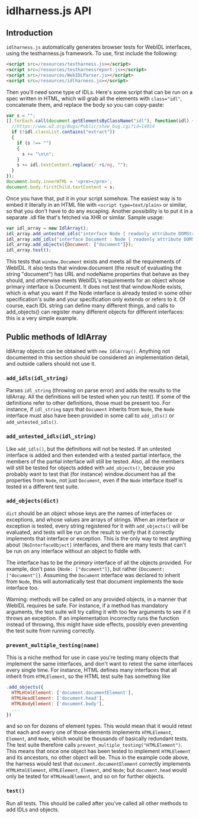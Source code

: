 # idlharness.js API

## Introduction ##

`idlharness.js` automatically generates browser tests for WebIDL interfaces, using
the testharness.js framework.  To use, first include the following:

```html
<script src=/resources/testharness.js></script>
<script src=/resources/testharnessreport.js></script>
<script src=/resources/WebIDLParser.js></script>
<script src=/resources/idlharness.js></script>
```

Then you'll need some type of IDLs.  Here's some script that can be run on a
spec written in HTML, which will grab all the elements with `class="idl"`,
concatenate them, and replace the body so you can copy-paste:

```js
var s = "";
[].forEach.call(document.getElementsByClassName("idl"), function(idl) {
  //https://www.w3.org/Bugs/Public/show_bug.cgi?id=14914
  if (!idl.classList.contains("extract"))
  {
    if (s !== "")
    {
      s += "\n\n";
    }
    s += idl.textContent.replace(/ +$/mg, "");
  }
});
document.body.innerHTML = '<pre></pre>';
document.body.firstChild.textContent = s;
```

Once you have that, put it in your script somehow.  The easiest way is to
embed it literally in an HTML file with `<script type=text/plain>` or similar,
so that you don't have to do any escaping.  Another possibility is to put it
in a separate .idl file that's fetched via XHR or similar.  Sample usage:

```js
var idl_array = new IdlArray();
idl_array.add_untested_idls("interface Node { readonly attribute DOMString nodeName; };");
idl_array.add_idls("interface Document : Node { readonly attribute DOMString URL; };");
idl_array.add_objects({Document: ["document"]});
idl_array.test();
```

This tests that `window.Document` exists and meets all the requirements of
WebIDL.  It also tests that window.document (the result of evaluating the
string "document") has URL and nodeName properties that behave as they
should, and otherwise meets WebIDL's requirements for an object whose
primary interface is Document.  It does not test that window.Node exists,
which is what you want if the Node interface is already tested in some other
specification's suite and your specification only extends or refers to it.
Of course, each IDL string can define many different things, and calls to
add_objects() can register many different objects for different interfaces:
this is a very simple example.

## Public methods of IdlArray ##

IdlArray objects can be obtained with `new IdlArray()`.  Anything not
documented in this section should be considered an implementation detail,
and outside callers should not use it.

### `add_idls(idl_string)`
  Parses `idl_string` (throwing on parse error) and adds the results to the
  IdlArray.  All the definitions will be tested when you run test().  If
  some of the definitions refer to other definitions, those must be present
  too.  For instance, if `idl_string` says that `Document` inherits from `Node`,
  the `Node` interface must also have been provided in some call to `add_idls()`
  or `add_untested_idls()`.

### `add_untested_idls(idl_string)`
  Like `add_idls()`, but the definitions will not be tested.  If an untested
  interface is added and then extended with a tested partial interface, the
  members of the partial interface will still be tested.  Also, all the
  members will still be tested for objects added with `add_objects()`, because
  you probably want to test that (for instance) window.document has all the
  properties from `Node`, not just `Document`, even if the `Node` interface itself
  is tested in a different test suite.

### `add_objects(dict)`
  `dict` should be an object whose keys are the names of interfaces or
  exceptions, and whose values are arrays of strings.  When an interface or
  exception is tested, every string registered for it with `add_objects()`
  will be evaluated, and tests will be run on the result to verify that it
  correctly implements that interface or exception.  This is the only way to
  test anything about `[NoInterfaceObject]` interfaces, and there are many
  tests that can't be run on any interface without an object to fiddle with.

  The interface has to be the *primary* interface of all the objects
  provided.  For example, don't pass `{Node: ["document"]}`, but rather
  `{Document: ["document"]}`.  Assuming the `Document` interface was declared to
  inherit from `Node`, this will automatically test that document implements
  the `Node` interface too.

  Warning: methods will be called on any provided objects, in a manner that
  WebIDL requires be safe.  For instance, if a method has mandatory
  arguments, the test suite will try calling it with too few arguments to
  see if it throws an exception.  If an implementation incorrectly runs the
  function instead of throwing, this might have side effects, possibly even
  preventing the test suite from running correctly.

### `prevent_multiple_testing(name)`
  This is a niche method for use in case you're testing many objects that
  implement the same interfaces, and don't want to retest the same
  interfaces every single time.  For instance, HTML defines many interfaces
  that all inherit from `HTMLElement`, so the HTML test suite has something
  like

```js
.add_objects({
  HTMLHtmlElement: ['document.documentElement'],
  HTMLHeadElement: ['document.head'],
  HTMLBodyElement: ['document.body'],
  ...
})
```

  and so on for dozens of element types.  This would mean that it would
  retest that each and every one of those elements implements `HTMLElement`,
  `Element`, and `Node`, which would be thousands of basically redundant tests.
  The test suite therefore calls `prevent_multiple_testing("HTMLElement")`.
  This means that once one object has been tested to implement `HTMLElement`
  and its ancestors, no other object will be.  Thus in the example code
  above, the harness would test that `document.documentElement` correctly
  implements `HTMLHtmlElement`, `HTMLElement`, `Element`, and `Node`; but
  `document.head` would only be tested for `HTMLHeadElement`, and so on for
  further objects.

### `test()`
  Run all tests.  This should be called after you've called all other
  methods to add IDLs and objects.
